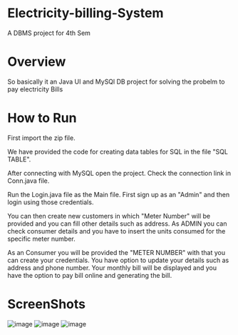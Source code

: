 # Electricity-billing-System
A DBMS project for 4th Sem

# Overview
So basically it an Java UI and MySQl DB project for solving the probelm to pay electricity Bills

# How to Run

First import the zip file.

We have provided the code for creating data tables for SQL in the file "SQL TABLE".

After connecting with MySQL open the project. Check the connection link in Conn.java file.

Run the Login.java file as the Main file. First sign up as an "Admin" and then login using those credentials.

You can then create new customers in which "Meter Number" will be provided and you can fill other details such as address. 
As ADMIN you can check consumer details and you have to insert the units consumed for the specific meter number.


As an Consumer you will be provided the "METER NUMBER" with that you can create your credentials. You have option to update your details such as address and phone number. Your monthly bill will be displayed and you have the option to pay bill online and generating the bill.

# ScreenShots

![image](https://user-images.githubusercontent.com/56160262/117764740-9dd15d80-b24a-11eb-854e-f80c106d99a5.png)
![image](https://user-images.githubusercontent.com/56160262/117764815-b2adf100-b24a-11eb-8606-c0c5957d0873.png)
![image](https://user-images.githubusercontent.com/56160262/117764904-d113ec80-b24a-11eb-954e-05acc0003ba6.png)
